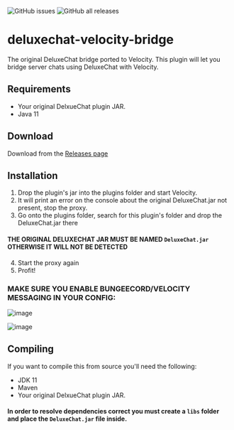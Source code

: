 ![GitHub issues](https://img.shields.io/github/issues-raw/Artuto/deluxechat-velocity-bridge) ![GitHub all releases](https://img.shields.io/github/downloads/Artuto/deluxechat-velocity-bridge/total)

# deluxechat-velocity-bridge

The original DeluxeChat bridge ported to Velocity.
This plugin will let you bridge server chats using DeluxeChat with Velocity.

## Requirements

- Your original DelxueChat plugin JAR.
- Java 11

## Download

Download from the [Releases page](https://github.com/Artuto/deluxechat-velocity-bridge/releases)

## Installation

1. Drop the plugin's jar into the plugins folder and start Velocity.
2. It will print an error on the console about the original DeluxeChat.jar not present, stop the proxy.
3. Go onto the plugins folder, search for this plugin's folder and drop the DeluxeChat.jar there

#### THE ORIGINAL DELUXECHAT JAR MUST BE NAMED `DeluxeChat.jar` OTHERWISE IT WILL NOT BE DETECTED

4. Start the proxy again
5. Profit!

### MAKE SURE YOU ENABLE BUNGEECORD/VELOCITY MESSAGING IN YOUR CONFIG:

![image](https://user-images.githubusercontent.com/9273973/147888645-3de26a9a-50db-482f-8559-ab741a1c0534.png)

![image](https://user-images.githubusercontent.com/9273973/147888656-8289c1ba-e8f6-4f2a-b092-d34e8ca6dfda.png)


## Compiling

If you want to compile this from source you'll need the following:

- JDK 11
- Maven
- Your original DelxueChat plugin JAR.

#### In order to resolve dependencies correct you must create a `libs` folder and place the `DeluxeChat.jar` file inside.
